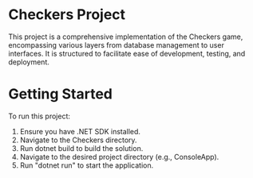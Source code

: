 # Checkers Project
This project is a comprehensive implementation of the Checkers game, encompassing various layers from database management to user interfaces. It is structured to facilitate ease of development, testing, and deployment.

# Getting Started
To run this project:

1) Ensure you have .NET SDK installed.
2) Navigate to the Checkers directory.
3) Run dotnet build to build the solution.
4) Navigate to the desired project directory (e.g., ConsoleApp).
5) Run "dotnet run" to start the application.
